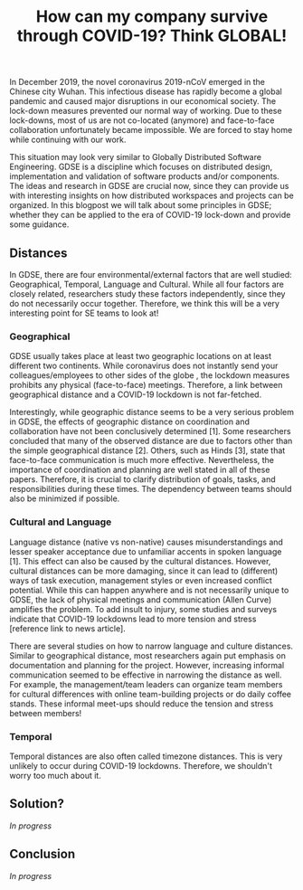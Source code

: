 ﻿---
title: "How can my company survive through COVID-19? Think GLOBAL!"
categories:
  - Blog
tags:
  - covid-19
  - meta
---

In December 2019, the novel coronavirus 2019-nCoV emerged in the Chinese city Wuhan. This infectious disease has rapidly become a global pandemic and caused major disruptions in our economical society. 
The lock-down measures prevented our normal way of working. 
Due to these lock-downs, most of us are not co-located (anymore) and face-to-face collaboration unfortunately became impossible. We are forced to stay home while continuing with our work. 

This situation may look very similar to Globally Distributed Software Engineering. GDSE is a discipline which focuses on distributed design, implementation and validation of software products and/or components. The ideas and research in GDSE are crucial now, since they can provide us with interesting insights on how distributed workspaces and projects can be organized. 
In this blogpost we will talk about some principles in GDSE; whether they can be applied to the era of COVID-19 lock-down and provide some guidance.

## Distances
In GDSE, there are four environmental/external factors that are well studied: Geographical, Temporal, Language and Cultural. 
While all four factors are closely related, researchers study these factors independently, since they do not necessarily occur together. 
Therefore, we think this will be a very interesting point for SE teams to look at!

### Geographical  
GDSE usually takes place at least two geographic locations on at least different two continents. 
While coronavirus does not instantly send your colleagues/employees to other sides of the globe , the lockdown measures prohibits any physical (face-to-face) meetings.
Therefore, a link between geographical distance and a COVID-19 lockdown is not far-fetched.

Interestingly, while geographic distance seems to be a very serious problem in GDSE, the effects of geographic distance on coordination and collaboration have 
not been conclusively determined [1]. Some researchers concluded that many of the observed distance are due to factors other than the simple geographical distance [2]. 
Others, such as Hinds [3], state that face-to-face communication is much more effective. Nevertheless, the importance of coordination and planning are well stated in all of these papers.
Therefore, it is crucial to clarify distribution of goals, tasks, and responsibilities during these times. 
The dependency between teams should also be minimized if possible.

### Cultural and Language
Language distance (native vs non-native) causes misunderstandings and lesser speaker acceptance due to unfamiliar
accents in spoken language [1]. 
This effect can also be caused by the cultural distances. 
However, cultural distances can be more damaging, since it can lead to (different) ways of task execution, 
management styles or even increased conflict potential. 
While this can happen anywhere and is not necessarily unique to GDSE, the lack of physical meetings and communication 
(Allen Curve) amplifies the problem. To add insult to injury, some studies and surveys indicate that 
COVID-19 lockdowns lead to more tension and stress [reference link to news article]. 

There are several studies on how to narrow language and culture distances. 
Similar to geographical distance, most researchers again put emphasis on documentation and planning for the 
project. However, increasing informal communication seemed to be effective in narrowing the distance as well. 
For example, the management/team leaders can organize team members for cultural differences with online team-building 
projects or do daily coffee stands. 
These informal meet-ups should reduce the tension and stress between members! 

### Temporal
Temporal distances are also often called timezone distances.
This is very unlikely to occur during COVID-19 lockdowns.
Therefore, we shouldn't worry too much about it.

## Solution?
_In progress_

## Conclusion
_In progress_


